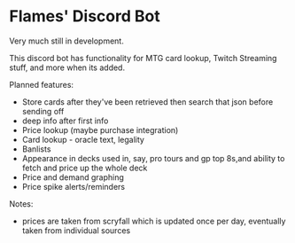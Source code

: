 # Flames' Discord Bot
Very much still in development.

This discord bot has functionality for MTG card lookup, Twitch Streaming stuff, and more
when its added.


Planned features:
- Store cards after they've been retrieved then search that json before sending off
- deep info after first info
- Price lookup (maybe purchase integration)
- Card lookup - oracle text, legality
- Banlists
- Appearance in decks used in, say, pro tours and gp top 8s,and ability to fetch and price up the whole deck
- Price and demand graphing
- Price spike alerts/reminders

Notes:
- prices are taken from scryfall which is updated 
  once per day, eventually taken from individual sources